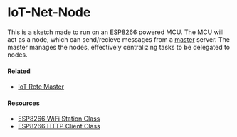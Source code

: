 # IoT-Net-Node
This is a sketch made to run on an [ESP8266](https://www.espressif.com/en/products/socs/esp8266) powered MCU. The MCU will act as a node, which can send/recieve messages from a [master](https://github.com/bcostantino/IoT-Rete-Master) server. The master manages the nodes, effectively centralizing tasks to be delegated to nodes.

#### Related
- [IoT Rete Master](https://github.com/bcostantino/IoT-Rete-Master)

#### Resources
- [ESP8266 WiFi Station Class](https://arduino-esp8266.readthedocs.io/en/latest/esp8266wifi/station-class.html)
- [ESP8266 HTTP Client Class](https://links2004.github.io/Arduino/dd/d8d/class_h_t_t_p_client.html)
